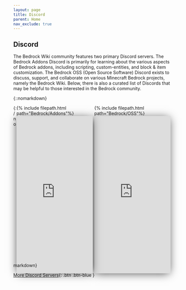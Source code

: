 ```yaml
---
layout: page
title: Discord
parent: Home
nav_exclude: true
---
```



## Discord

The Bedrock Wiki community features two primary Discord servers. The Bedrock Addons Discord is primarily for learning about the various aspects of Bedrock addons, including scripting, custom-entities, and block & item customization. The Bedrock OSS (Open Source Software) Discord exists to discuss, support, and collaborate on various Minecraft Bedrock projects, namely the Bedrock Wiki. Below, there is also a curated list of Discords that may be helpful to those interested in the Bedrock community.  

{::nomarkdown}

<style>
iframe {
box-shadow: -1px 3px 28px -4px rgba(0,0,0,0.76);
float: left;
width: 98%;
height: 500px;
margin-bottom: 25px;
}
</style>

<script>
function toggleWidget() {
switch(theme) {
  case "Discord Dark": widget = "dark"; break;
  case "Dark": widget = "dark"; break;
  case "Light": widget = "light"; break;
  default: widget = "dark";
}
  var server1="https://discord.com/widget?id=494194063730278411&theme=";
  var server2="https://discord.com/widget?id=523663022053392405&theme=";
  var frame1=server1+widget;
  var frame2=server2+widget;
  document.getElementsByClassName("theme-switcher")[0].setAttribute('onchange', "toggleWidget()");
  document.getElementById("iframe1").setAttribute('src', frame1);
  document.getElementById("iframe2").setAttribute('src', frame2);
}
window.onload = toggleWidget;
</script>

<div>
    <span style="float:right; width:49%; height:500">
        {% include filepath.html path="Bedrock/OSS"%}
        <iframe src="https://discord.com/widget?id=494194063730278411" id="iframe1" height="500" width="98%" allowtransparency="true" frameborder="0" sandbox="allow-popups allow-popups-to-escape-sandbox allow-same-origin allow-scripts"></iframe>
    </span>
</div>
<div>
    <span style="float:right; width:49%; height:500">
        {% include filepath.html path="Bedrock/Addons"%}
        <iframe src="https://discord.com/widget?id=523663022053392405" id="iframe2" height="500" width="98%" allowtransparency="true" frameborder="0" sandbox="allow-popups allow-popups-to-escape-sandbox allow-same-origin allow-scripts"></iframe>
    </span>
</div>
{:/nomarkdown}

[More Discord Servers](/knowledge/useful-links.html#discord-links){: .btn .btn-blue }
